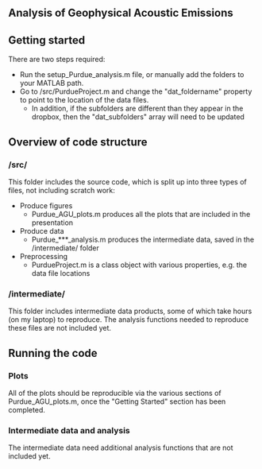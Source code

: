 
## Analysis of Geophysical Acoustic Emissions

## Getting started

There are two steps required:
* Run the setup_Purdue_analysis.m file, or manually add the folders to your MATLAB path.
* Go to /src/PurdueProject.m and change the "dat_foldername" property to point to the location of the data files.
  * In addition, if the subfolders are different than they appear in the dropbox, then the "dat_subfolders" array will need to be updated

## Overview of code structure

### /src/
This folder includes the source code, which is split up into three types of files, not including scratch work:

* Produce figures
  * Purdue_AGU_plots.m produces all the plots that are included in the presentation
* Produce data
  * Purdue_***_analysis.m produces the intermediate data, saved in the /intermediate/ folder
* Preprocessing
  * PurdueProject.m is a class object with various properties, e.g. the data file locations


### /intermediate/
This folder includes intermediate data products, some of which take hours (on my laptop) to reproduce. The analysis functions needed to reproduce these files are not included yet.


## Running the code

### Plots
All of the plots should be reproducible via the various sections of Purdue_AGU_plots.m, once the "Getting Started" section has been completed.

### Intermediate data and analysis
The intermediate data need additional analysis functions that are not included yet. 


